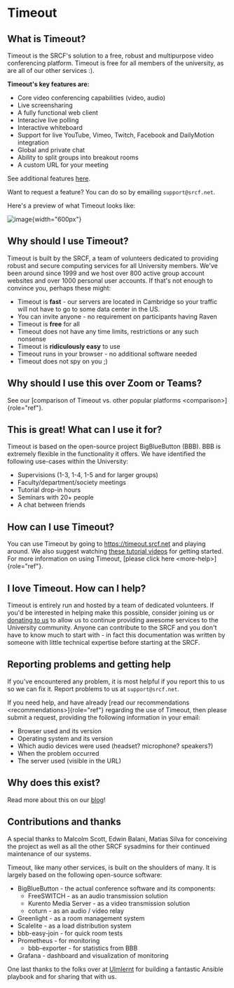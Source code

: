Timeout
=======

What is Timeout?
----------------

Timeout is the SRCF's solution to a free, robust and multipurpose video
conferencing platform. Timeout is free for all members of the
university, as are all of our other services :).

**Timeout's key features are:**

-   Core video conferencing capabilities (video, audio)
-   Live screensharing
-   A fully functional web client
-   Interacive live polling
-   Interactive whiteboard
-   Support for live YouTube, Vimeo, Twitch, Facebook and DailyMotion
    integration
-   Global and private chat
-   Ability to split groups into breakout rooms
-   A custom URL for your meeting

See additional features [here](http://develop.bigbluebutton.org/).

Want to request a feature? You can do so by emailing `support@srcf.net`.

Here's a preview of what Timeout looks like:

![image](https://blindsidenetworks.com/wp-content/uploads/2020/02/bigbluebutton-html5-hero.png){width="600px"}

Why should I use Timeout?
-------------------------

Timeout is built by the SRCF, a team of volunteers dedicated to
providing robust and secure computing services for all University
members. We've been around since 1999 and we host over 800 active group
account websites and over 1000 personal user accounts. If that's not
enough to convince you, perhaps these might:

-   Timeout is **fast** - our servers are located in Cambridge so your
    traffic will not have to go to some data center in the US.
-   You can invite anyone - no requirement on participants having Raven
-   Timeout is **free** for all
-   Timeout does not have any time limits, restrictions or any such
    nonsense
-   Timeout is **ridiculously easy** to use
-   Timeout runs in your browser - no additional software needed
-   Timeout does not spy on you ;)

Why should I use this over Zoom or Teams?
-----------------------------------------

See our
[comparison of Timeout vs. other popular platforms \<comparison\>]{role="ref"}.

This is great! What can I use it for?
-------------------------------------

Timeout is based on the open-source project BigBlueButton (BBB). BBB is
extremely flexible in the functionality it offers. We have identified
the following use-cases within the University:

-   Supervisions (1-3, 1-4, 1-5 and for larger groups)
-   Faculty/department/society meetings
-   Tutorial drop-in hours
-   Seminars with 20+ people
-   A chat between friends

How can I use Timeout?
----------------------

You can use Timeout by going to <https://timeout.srcf.net> and playing
around. We also suggest watching [these tutorial
videos](https://bigbluebutton.org/html5/) for getting started. For more
information on using Timeout,
[please click here \<more-help\>]{role="ref"}.

I love Timeout. How can I help?
-------------------------------

Timeout is entirely run and hosted by a team of dedicated volunteers. If
you'd be interested in helping make this possible, consider joining us
or [donating to us](https://www.srcf.net/donate) to allow us to continue
providing awesome services to the University community. Anyone can
contribute to the SRCF and you don't have to know much to start with -
in fact this documentation was written by someone with little technical
expertise before starting at the SRCF.

Reporting problems and getting help
-----------------------------------

If you've encountered any problem, it is most helpful if you report
this to us so we can fix it. Report problems to us at
`support@srcf.net`.

If you need help, and have already
[read our recommendations \<recommendations\>]{role="ref"} regarding the
use of Timeout, then please submit a request, providing the following
information in your email:

-   Browser used and its version
-   Operating system and its version
-   Which audio devices were used (headset? microphone? speakers?)
-   When the problem occurred
-   The server used (visible in the URL)

Why does this exist?
--------------------

Read more about this on our [blog](https://blog.srcf.net)!

Contributions and thanks
------------------------

A special thanks to Malcolm Scott, Edwin Balani, Matias Silva for
conceiving the project as well as all the other SRCF sysadmins for their
continued maintenance of our systems.

Timeout, like many other services, is built on the shoulders of many. It
is largely based on the following open-source software:

-   BigBlueButton - the actual conference software and its components:
    -   FreeSWITCH - as an audio transmission solution
    -   Kurento Media Server - as a video transmission solution
    -   coturn - as an audio / video relay
-   Greenlight - as a room management system
-   Scalelite - as a load distribution system
-   bbb-easy-join - for quick room tests
-   Prometheus - for monitoring
    -   bbb-exporter - for statistics from BBB
-   Grafana - dashboard and visualization of monitoring

One last thanks to the folks over at [Ulmlernt](https://ulmlernt.de) for
building a fantastic Ansible playbook and for sharing that with us.
